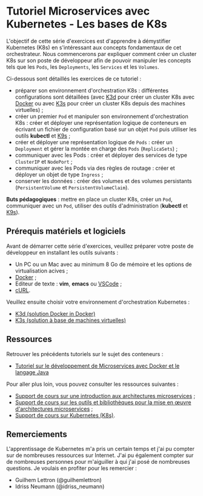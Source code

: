 # Tutoriel Microservices avec Kubernetes - Les bases de K8s

L'objectif de cette série d'exercices est d'apprendre à démystifier Kubernetes (K8s) en s'intéressant aux concepts fondamentaux de cet orchestrateur. Nous commencerons par expliquer comment créer un cluster K8s sur son poste de développeur afin de pouvoir manipuler les concepts tels que les `Pods`, les `Deployments`, les `Services` et les `Volumes`. 

Ci-dessous sont détaillés les exercices de ce tutoriel :

* préparer son environnement d'orchestration K8s : différentes configurations sont détaillées (avec [K3d](https://k3d.io/) pour créer un cluster K8s avec [Docker](https://www.docker.com/ "Docker") ou avec [K3s](https://k3s.io/) pour créer un cluster K8s depuis des machines virtuelles) ;
* créer un premier `Pod` et manipuler son environnement d'orchestration K8s : créer et déployer une représentation logique de conteneurs en écrivant un fichier de configuration basé sur un objet `Pod` puis utiliser les outils **kubectl** et [K9s](https://k9scli.io/) ;
* créer et déployer une représentation logique de `Pods` : créer un `Deployment` et gérer la montée en charge des `Pods` (`ReplicaSets`) ;
* communiquer avec les Pods : créer et déployer des services de type `ClusterIP` et `NodePort` ;
* communiquer avec les Pods via des règles de routage : créer et déployer un objet de type `Ingress` ;
* conserver les données : créer des volumes et des volumes persistants (`PersistentVolume` et `PersistentVolumeClaim`). 

**Buts pédagogiques** : mettre en place un cluster K8s, créer un `Pod`, communiquer avec un `Pod`, utiliser des outils d'administration (**kubectl** et [K9s](https://k9scli.io/)).

## Prérequis matériels et logiciels

Avant de démarrer cette série d'exercices, veuillez préparer votre poste de développeur en installant les outils suivants :

* Un PC ou un Mac avec au minimum 8 Go de mémoire et les options de virtualisation acives ;
* [Docker](https://www.docker.com/ "Docker") ;
* Editeur de texte : **vim**, **emacs** ou [VSCode](https://code.visualstudio.com/) ;
* [cURL](https://curl.haxx.se "cURL").

Veuillez ensuite choisir votre environnement d'orchestration Kubernetes :

* [K3d (solution Docker in Docker)](./exercice0-k3d)
* [K3s (solution à base de machines virtuelles)](./exercice0-k3s)

## Ressources

Retrouver les précédents tutoriels sur le sujet des conteneurs :

* [Tutoriel sur le développement de Microservices avec Docker et le langage Java](https://github.com/mickaelbaron/microservices-docker-java-tutorial)

Pour aller plus loin, vous pouvez consulter les ressources suivantes :

* [Support de cours sur une introduction aux architectures microservices](https://mickael-baron.fr/soa/introduction-microservices "Support de cours sur une introduction aux architectures microservices") ;
* [Support de cours sur les outils et bibliothèques pour la mise en œuvre d'architectures microservices](https://mickael-baron.fr/soa/microservices-mise-en-oeuvre "Support de cours sur les outils et bibliothèques pour la mise en œuvre d'architectures microservices") ;
* [Support de cours sur Kubernetes (K8s)](https://mickael-baron.fr/soa/microservices-k8s "Support de cours sur Kubernetes (K8s)").

## Remerciements

L'apprentissage de Kubernetes m'a pris un certain temps et j'ai pu compter sur de nombreuses ressources sur Internet. J'ai pu également compter sur de nombreuses personnes pour m'aiguiller à qui j'ai posé de nombreuses questions. Je voulais en profiter pour les remercier :

* Guilhem Lettron (@guilhemlettron)
* Idriss Neumann (@idriss_neumann)